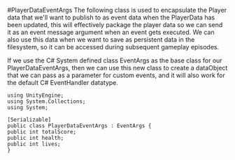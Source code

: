 #PlayerDataEventArgs
The following class is used to encapsulate the Player data that we'll want to publish to as event data when the PlayerData has been updated, this will effectively package the player data so we can send it as an event message argument when an event gets executed. We can also use this data when we want to save as persistent data in the filesystem, so it can be accessed during subsequent  gameplay episodes.

If we use the C# System defined class EventArgs as the base class for our PlayerDataEventArgs, then we can use this new class to create a dataObject that we can pass as a parameter for custom events, and it will also work for the default C# EventHandler datatype.


```
using UnityEngine;
using System.Collections;
using System;

[Serializable]
public class PlayerDataEventArgs : EventArgs {
public int totalScore;
public int health;
public int lives;
}

```